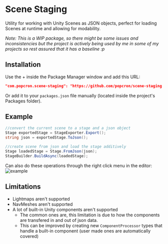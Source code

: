 # Scene Staging
Utility for working with Unity Scenes as JSON objects, perfect for loading Scenes at runtime and allowing for modability.

*Note: This is a WIP package, so there might be some issues and inconsistencies but the project is actively being used by me in some of my projects so rest assured that it has a baseline :p*

## Installation
Use the + inside the Package Manager window and add this URL:
```json
"com.popcron.scene-staging": "https://github.com/popcron/scene-staging.git"
```
Or add it to your `packages.json` file manually (located inside the project's Packages folder).

## Example
```cs
//convert the current scene to a stage and a json object
Stage exportedStage = StageExporter.Export();
string json = exportedStage.ToJson();

//create scene from json and load the stage additively
Stage loadedStage = Stage.FromJson(json);
StageBuilder.BuildAsync(loadedStage);
```

Can also do these operations through the right click menu in the editor:
![example](https://media.discordapp.net/attachments/784916261871550494/847988115980681256/unknown.png)

## Limitations
- Lightmaps aren't supported
- NavMeshes aren't supported
- A lot of built-in Unity components aren't supported
  - The common ones are, this limitation is due to how the components are transfered in and out of json data.
  - This can be improved by creating new `ComponentProcessor` types that handle a built-in component (user made ones are automatically covered)
